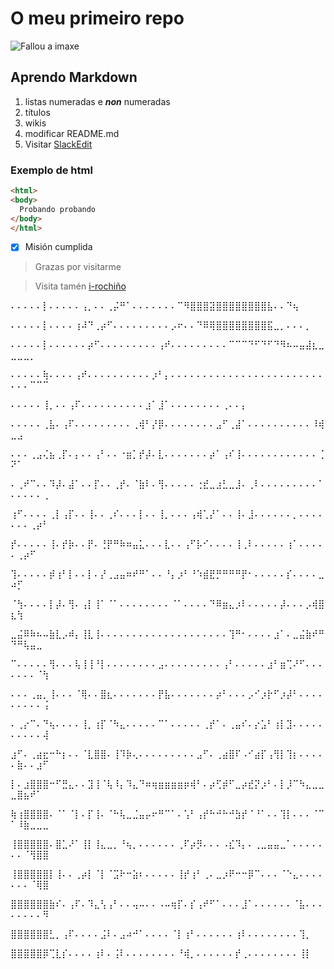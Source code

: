 # O meu primeiro repo

![Fallou a imaxe](/logo.png)

## Aprendo Markdown
1. listas numeradas e _**non**_ numeradas
1. títulos
1. wikis
1. modificar README.md
1. Visitar [SlackEdit](https://stackedit.io/)

### Exemplo de html
```html
<html>
<body>
  Probando probando
</body>
</html>
```

- [x] Misión cumplida

> Grazas por visitarme

> Visita tamén [i-rochiño](https://irocho.wordpress.com)

<p>⠄⠄⠄⠄⠄⡇⠄⠄⠄⠄⠄⢠⡀⠄⠄⢀⡬⠛⠁⠄⠄⠄⠄⠄⠄⠄⠉⠻⣿⣿⣿⣽⣿⣿⣿⣿⣿⣿⣿⣿⣧⠄⠄⠙⢦ </p>
<p>⠄⠄⠄⠄⠄⡇⠄⠄⠄⠄⢰⠼⠙⢀⡴⠋⠄⠄⠄⠄⠄⠄⠄⠄⠄⡠⠖⠄⠄⠙⠿⢿⣿⣿⣿⣿⣿⣿⣿⣿⣯⣀⡀⠄⠄⠄⡀ 
<p>⠄⠄⠄⠄⠄⡇⠄⠄⠄⠄⠄⠄⡴⠋⠄⠄⠄⠄⠄⠄⠄⠄⠄⢠⠞⠄⠄⠄⠄⠄⠄⠄⠄⠄⠉⠉⠉⠙⠋⠙⠋⠙⠻⠦⠤⣤⣼⣆⣀⣀⣀⣀⡀ 
<p>⠄⠄⠄⠄⠄⢷⠄⠄⠄⠄⢠⠞⠄⠄⠄⠄⠄⠄⠄⠄⠄⠄⡰⠃⡄⠄⠄⠄⠄⠄⠄⠄⠄⠄⠄⠄⠄⠄⠄⠄⠄⠄⠄⠄⠄⠄⠄⠄⠄⠄⠄⠄⠉⠉⠉ 
<p>⠄⠄⠄⠄⠄⢸⡀⠄⠄⢠⠏⠄⠄⠄⠄⠄⠄⠄⠄⠄⠄⣰⠁⣸⠁⠄⠄⠄⠄⠄⠄⠄⠄⢀⠄⠄⡄ 
<p>⠄⠄⠄⠄⠄⢀⣧⠄⢠⠏⠄⠄⠄⠄⠄⠄⠄⠄⠄⢀⢾⠃⡜⡿⠄⠄⠄⠄⠄⠄⠄⠄⣠⠋⢀⣼⠁⠄⠄⠄⠄⠄⠄⠄⠄⠄⠄⠸⢾⣀⣠ 
<p>⠄⠄⠄⢀⣠⢌⣦⢀⡏⠄⡄⠄⠄⢠⠃⠄⠄⠐⣶⡁⡞⡼⠄⣇⠄⠄⠄⠄⠄⠄⠄⡴⠁⢠⠎⢸⠄⠄⠄⠄⠄⠄⠄⠄⠄⠄⠄⠄⢈⠝⠁ 
<p>⠄⢀⠞⠉⠄⠄⠹⡼⠄⣼⠁⠄⠄⡏⠄⠄⢀⡞⠄⠈⣷⠇⠄⢻⠄⠄⠄⠄⠄⢐⣞⣀⣰⣃⣀⣸⠄⢀⠇⠄⠄⠄⠄⠄⠄⠄⠄⠄⠁⠄⠄⠄⠄⠄⢀ 
<p>⢰⠋⠄⠄⠄⠄⢀⡇⢠⡏⠄⠄⢸⠄⠄⢀⠎⠄⠄⠄⡇⠄⠄⢸⡀⠄⠄⠄⢠⢾⢁⡜⠁⠄⠄⢸⠄⣸⠄⠄⠄⠄⠄⠄⡀⠄⠄⠄⠄⠄⠄⠄⢀⡴⠃ 
<p>⡞⠄⠄⠄⠄⠄⢸⠄⡞⡷⠄⠄⡟⠄⢘⡟⠛⠷⠶⣤⣅⠄⠄⠄⣇⠄⠄⢠⠋⡧⠊⠄⠄⠄⠄⢸⢀⠇⠄⠄⠄⠄⠄⢰⠁⠄⠄⠄⠄⠄⢀⡴⠋ 
<p>⢹⠄⠄⠄⠄⠄⡾⢰⠃⡇⠄⠄⡇⠄⡜⢀⣠⣤⠶⠞⠛⠁⠄⠄⠘⡄⡰⠃⠘⠱⣾⣟⡛⠛⠛⠛⡟⠂⠄⠄⠄⠄⠄⡎⠄⠄⠄⠄⣀⠴⡋ 
<p>⠈⢳⠄⠄⠄⠄⡇⡼⠄⢻⠄⢠⡇⢸⠁⠈⠁⠄⠄⠄⠄⠄⠄⠄⠄⠈⠁⠄⠄⠄⠄⠙⠿⣶⣄⡰⠇⠄⠄⠄⠄⠄⡼⠄⠄⠄⡠⢾⣿⣆⢳ 
<p>⣀⣬⠿⠷⠦⠤⣷⣇⡠⠾⡄⢸⣇⢸⠄⠄⠄⠄⠄⠄⠄⠄⠄⠄⠄⠄⠄⠄⠄⠄⠄⠄⠄⠄⢹⠛⠂⠄⠄⠄⠄⣰⠁⠄⣀⣬⣷⠞⠛⠙⠛⢧⣤⣀ 
<p>⠉⠄⠄⠄⠄⠄⢻⠄⠄⠄⢧⢸⢸⠘⡇⠄⠄⠄⠄⠄⠄⠄⠄⣠⠄⠄⠄⠄⠄⠄⠄⠄⠄⢠⠃⠄⠄⠄⠄⠄⣰⠃⣶⢉⠜⠋⠄⠄⠄⠄⠄⠄⠄⠈⢳ 
<p>⠄⠄⠄⢀⣤⡀⢸⠄⠄⠄⠈⢿⠄⠄⣿⣆⠄⠄⠄⠄⠄⠄⠄⡟⣧⠄⠄⠄⠄⠄⠄⠄⡴⠃⠄⠄⠄⡠⠊⡰⡗⠋⡰⡼⠃⠄⠄⠄⠄⠄⠄⠄⠄⠄⢨ 
<p>⠄⢀⡔⠉⠄⠙⢦⠄⠄⠄⠄⢸⡀⢰⡏⠈⠳⣄⠄⠄⠄⠄⠄⠉⠁⠄⠄⠄⠄⠄⢀⡞⠁⠄⢀⣤⠎⠄⡔⣡⠃⢰⡇⣹⠄⠄⠄⠄⠄⠄⠄⠄⠄⠄⢼ 
<p>⣰⠋⠄⢀⣴⣖⠒⠓⡆⠄⠄⠈⣇⣿⣿⠄⢸⠹⡷⢄⠄⠄⠄⠄⠄⠄⠄⠄⠄⣠⠋⠄⢀⣴⣿⠏⠠⠊⣴⡏⢠⢻⡇⢹⡆⠄⠄⠄⠄⠄⣷⠄⠄⣰⠋ 
<p>⡇⠄⣰⣿⣿⣿⠒⠋⣛⣄⠄⠄⣹⢸⠈⢧⠸⡄⠹⣄⠙⠶⢶⣶⣶⣶⣶⡶⢾⠃⠄⡴⢋⡾⠋⣀⡴⣞⡝⡰⠃⠄⡇⡸⠉⠳⣄⣀⣀⣀⣿⣦⠞⠁ 
<p>⢷⢰⣿⣿⣿⣿⠄⠈⠁⠈⡇⠄⡏⢸⠄⠈⠓⢧⣀⣈⣤⡤⠖⠛⠉⠁⠄⢡⠃⢠⡞⠓⠚⠓⠚⣳⡞⠈⠘⠁⠄⠄⢹⡇⠄⠄⠄⠈⠉⠁⠸⣷⣀⣀⣀ 
<p>⢸⣿⣿⣿⣿⣿⠄⣿⣁⠜⠁⢸⡇⢸⣄⣀⡀⠘⢦⡀⠄⠄⠄⠄⠄⠄⢀⠏⡴⡻⠄⠄⠄⠠⣎⠹⡄⠄⢀⣀⣤⣤⣀⠁⠄⠄⠄⠄⠄⠄⠄⠈⢻⣿⣿ 
<p>⢸⣿⣿⣿⣿⣿⡇⢸⠄⠄⢀⡴⡇⠈⡇⠈⣩⠗⠒⣵⠆⠄⠄⠄⠄⠄⢸⡞⢰⠃⢀⠄⣀⡰⠟⠒⠒⡿⠉⠄⠄⠄⠈⠑⣄⠄⠄⠄⠄⠄⠄⠄⠈⢿⣿ 
<p>⣿⣿⣿⣿⣿⣿⣷⠎⠄⢠⠏⠄⠹⣄⢣⢠⠃⠄⠄⢤⠤⠄⠄⠠⠤⢶⡏⠄⡎⢠⠞⠋⠁⠄⠄⠄⣸⠁⠄⠄⠄⠄⠄⠄⠈⣧⠄⠄⠄⠄⠄⠄⠄⠄⠻ 
<p>⣿⣿⣿⣿⣿⣿⣃⡀⢠⠏⠄⠄⠄⠄⣨⠇⠄⣠⠴⠚⠁⠄⠄⠄⠄⠈⡇⢰⠃⠄⠄⠄⠄⠄⠄⢰⠇⠄⠄⠄⠄⠄⠄⠄⠄⢹⡀ 
<p>⣿⣿⣿⣿⣿⡿⢉⣇⡎⠄⠄⠄⠄⢰⠇⠄⢨⠇⠄⠄⠄⠄⠄⠄⠄⠄⠘⢾⡀⠄⠄⠄⠄⠄⠄⡞⢀⠄⠄⠄⠄⠄⠄⠄⠄⢸⡇
